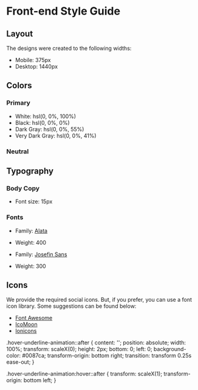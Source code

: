 # Front-end Style Guide

## Layout

The designs were created to the following widths:

- Mobile: 375px
- Desktop: 1440px

## Colors

### Primary

- White: hsl(0, 0%, 100%)
- Black: hsl(0, 0%, 0%)
- Dark Gray: hsl(0, 0%, 55%)
- Very Dark Gray: hsl(0, 0%, 41%)

### Neutral

## Typography

### Body Copy

- Font size: 15px

### Fonts

- Family: [Alata](https://fonts.google.com/specimen/Alata)
- Weight: 400

- Family: [Josefin Sans](https://fonts.google.com/specimen/Josefin+Sans)
- Weight: 300

## Icons

We provide the required social icons. But, if you prefer, you can use a font icon library. Some suggestions can be found below:

- [Font Awesome](https://fontawesome.com)
- [IcoMoon](https://icomoon.io)
- [Ionicons](https://ionicons.com)

.hover-underline-animation::after {
  content: '';
  position: absolute;
  width: 100%;
  transform: scaleX(0);
  height: 2px;
  bottom: 0;
  left: 0;
  background-color: #0087ca;
  transform-origin: bottom right;
  transition: transform 0.25s ease-out;
}

.hover-underline-animation:hover::after {
  transform: scaleX(1);
  transform-origin: bottom left;
}